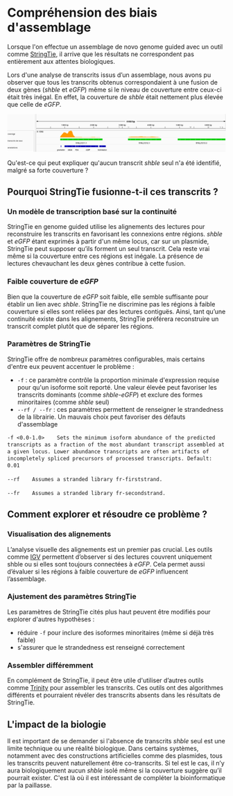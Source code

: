 # Compréhension des biais d'assemblage

Lorsque l'on effectue un assemblage de novo genome guided avec un outil comme [StringTie](https://ccb.jhu.edu/software/stringtie/index.shtml), il arrive que les résultats ne correspondent pas entièrement aux attentes biologiques. 

Lors d'une analyse de transcrits issus d’un assemblage, nous avons pu observer que tous les transcrits obtenus correspondaient à une fusion de deux gènes (*shble* et *eGFP*) même si le niveau de couverture entre ceux-ci était très inégal. En effet, la couverture de *shble* était nettement plus élevée que celle de *eGFP*. 

![alt text](../../img/igv-cov-transcrits-assembly.png)

Qu'est-ce qui peut expliquer qu'aucun transcrit *shble* seul n'a été identifié, malgré sa forte couverture ? 

## Pourquoi StringTie fusionne-t-il ces transcrits ?
### Un modèle de transcription basé sur la continuité

StringTie en genome guided utilise les alignements des lectures pour reconstruire les transcrits en favorisant les connexions entre régions. *shble* et *eGFP* étant exprimés à partir d'un même locus, car sur un plasmide, StringTie peut supposer qu’ils forment un seul transcrit. Cela reste vrai même si la couverture entre ces régions est inégale. La présence de lectures chevauchant les deux gènes contribue à cette fusion.

### Faible couverture de *eGFP*

Bien que la couverture de *eGFP* soit faible, elle semble suffisante pour établir un lien avec *shble*. StringTie ne discrimine pas les régions à faible couverture si elles sont reliées par des lectures contiguës. Ainsi, tant qu’une continuité existe dans les alignements, StringTie préférera reconstruire un transcrit complet plutôt que de séparer les régions.

### Paramètres de StringTie

StringTie offre de nombreux paramètres configurables, mais certains d'entre eux peuvent accentuer le problème :

- `-f` : ce paramètre contrôle la proportion minimale d'expression requise pour qu'un isoforme soit reporté. Une valeur élevée peut favoriser les transcrits dominants (comme *shble-eGFP*) et exclure des formes minoritaires (comme *shble* seul)
- `--rf / --fr` : ces paramètres permettent de renseigner le strandedness de la librairie. Un mauvais choix peut favoriser des défauts d'assemblage


```
-f <0.0-1.0>	Sets the minimum isoform abundance of the predicted transcripts as a fraction of the most abundant transcript assembled at a given locus. Lower abundance transcripts are often artifacts of incompletely spliced precursors of processed transcripts. Default: 0.01

--rf	Assumes a stranded library fr-firststrand.

--fr	Assumes a stranded library fr-secondstrand. 
```

## Comment explorer et résoudre ce problème ?

### Visualisation des alignements

L’analyse visuelle des alignements est un premier pas crucial. Les outils comme [IGV](https://igv.org/) permettent d’observer si des lectures couvrent uniquement shble ou si elles sont toujours connectées à *eGFP*. Cela permet aussi d’évaluer si les régions à faible couverture de *eGFP* influencent l’assemblage.

### Ajustement des paramètres StringTie

Les paramètres de StringTie cités plus haut peuvent être modifiés pour explorer d'autres hypothèses :

- réduire `-f` pour inclure des isoformes minoritaires (même si déjà très faible)
- s'assurer que le strandedness est renseigné correctement

### Assembler différemment

En complément de StringTie, il peut être utile d'utiliser d’autres outils comme [Trinity](https://github.com/trinityrnaseq/trinityrnaseq/wiki) pour assembler les transcrits. Ces outils ont des algorithmes différents et pourraient révéler des transcrits absents dans les résultats de StringTie.

## L'impact de la biologie

Il est important de se demander si l'absence de transcrits *shble* seul est une limite technique ou une réalité biologique. Dans certains systèmes, notamment avec des constructions artificielles comme des plasmides, tous les transcrits peuvent naturellement être co-transcrits. Si tel est le cas, il n’y aura biologiquement aucun *shble* isolé même si la couverture suggère qu’il pourrait exister.
C'est là où il est intéressant de compléter la bioinformatique par la paillasse.